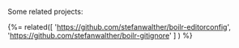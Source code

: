 Some related projects:

{%= related([
  'https://github.com/stefanwalther/boilr-editorconfig', 
  'https://github.com/stefanwalther/boilr-gitignore'
  ]
) %} 